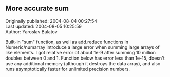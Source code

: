 ## More accurate sum  
Originally published: 2004-08-04 00:27:54  
Last updated: 2004-08-05 10:25:59  
Author: Yaroslav Bulatov  
  
Built-in "sum" function, as well as add.reduce functions in Numeric/numarray introduce a large error when summing large arrays of like elements. I got relative error of about 1e-9 after summing 10 million doubles between 0 and 1. Function below has error less than 1e-15, doesn't use any additional memory (although it destroys the data array), and also runs asymptotically faster for unlimited precision numbers.